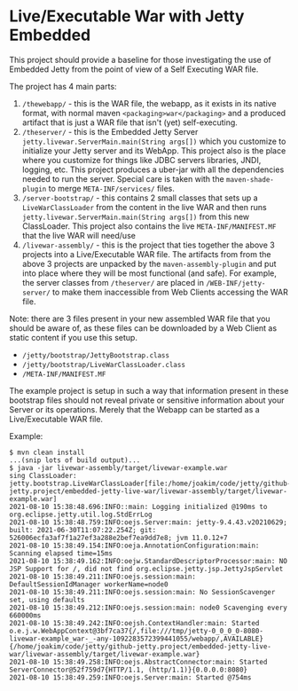 Live/Executable War with Jetty Embedded
=======================================

This project should provide a baseline for those investigating the use of Embedded Jetty
from the point of view of a Self Executing WAR file.

The project has 4 main parts:

 1. `/thewebapp/` - this is the WAR file, the webapp, as it exists in its native format, with normal maven
    `<packaging>war</packaging>` and a produced artifact that is just a WAR file that isn't (yet) self-executing.
 2. `/theserver/` - this is the Embedded Jetty Server `jetty.livewar.ServerMain.main(String args[])` which you 
    customize to initialize your Jetty server and its WebApp.  This project also is the place where you customize
    for things like JDBC servers libraries, JNDI, logging, etc.   This project produces a uber-jar with all the
    dependencies needed to run the server.  Special care is taken with the `maven-shade-plugin` to merge
    `META-INF/services/` files.
 3. `/server-bootstrap/` - this contains 2 small classes that sets up a `LiveWarClassLoader` from the content
    in the live WAR and then runs `jetty.livewar.ServerMain.main(String args[])` from this new ClassLoader.
    This project also contains the live `META-INF/MANIFEST.MF` that the live WAR will need/use
 4. `/livewar-assembly/` - this is the project that ties together the above 3 projects into a Live/Executable WAR file.
    The artifacts from from the above 3 projects are unpacked by the `maven-assembly-plugin` and put into
    place where they will be most functional (and safe).  For example, the server classes from
    `/theserver/` are placed in `/WEB-INF/jetty-server/` to make them inaccessible from Web Clients
    accessing the WAR file.

Note: there are 3 files present in your new assembled WAR file that you should be aware of, as these
files can be downloaded by a Web Client as static content if you use this setup.

 * `/jetty/bootstrap/JettyBootstrap.class`
 * `/jetty/bootstrap/LiveWarClassLoader.class`
 * `/META-INF/MANIFEST.MF`

The example project is setup in such a way that information present in these bootstrap files should not
reveal private or sensitive information about your Server or its operations.  Merely that the Webapp
can be started as a Live/Executable WAR file.

Example:

```shell
$ mvn clean install
...(snip lots of build output)...
$ java -jar livewar-assembly/target/livewar-example.war 
sing ClassLoader: jetty.bootstrap.LiveWarClassLoader[file:/home/joakim/code/jetty/github-jetty.project/embedded-jetty-live-war/livewar-assembly/target/livewar-example.war]
2021-08-10 15:38:48.696:INFO::main: Logging initialized @190ms to org.eclipse.jetty.util.log.StdErrLog
2021-08-10 15:38:48.759:INFO:oejs.Server:main: jetty-9.4.43.v20210629; built: 2021-06-30T11:07:22.254Z; git: 526006ecfa3af7f1a27ef3a288e2bef7ea9dd7e8; jvm 11.0.12+7
2021-08-10 15:38:49.154:INFO:oeja.AnnotationConfiguration:main: Scanning elapsed time=15ms
2021-08-10 15:38:49.162:INFO:oejw.StandardDescriptorProcessor:main: NO JSP Support for /, did not find org.eclipse.jetty.jsp.JettyJspServlet
2021-08-10 15:38:49.211:INFO:oejs.session:main: DefaultSessionIdManager workerName=node0
2021-08-10 15:38:49.211:INFO:oejs.session:main: No SessionScavenger set, using defaults
2021-08-10 15:38:49.212:INFO:oejs.session:main: node0 Scavenging every 660000ms
2021-08-10 15:38:49.242:INFO:oejsh.ContextHandler:main: Started o.e.j.w.WebAppContext@3bf7ca37{/,file:///tmp/jetty-0_0_0_0-8080-livewar-example_war-_-any-1092283572399441055/webapp/,AVAILABLE}{/home/joakim/code/jetty/github-jetty.project/embedded-jetty-live-war/livewar-assembly/target/livewar-example.war}
2021-08-10 15:38:49.258:INFO:oejs.AbstractConnector:main: Started ServerConnector@52f759d7{HTTP/1.1, (http/1.1)}{0.0.0.0:8080}
2021-08-10 15:38:49.259:INFO:oejs.Server:main: Started @754ms
```


